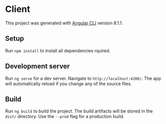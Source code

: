 # Client
This project was generated with [Angular CLI](https://github.com/angular/angular-cli) version 8.1.1.

## Setup

Run `npm install` to install all dependencies rquired.

## Development server

Run `ng serve` for a dev server. Navigate to `http://localhost:4200/`. The app will automatically reload if you change any of the source files.

## Build

Run `ng build` to build the project. The build artifacts will be stored in the `dist/` directory. Use the `--prod` flag for a production build.



